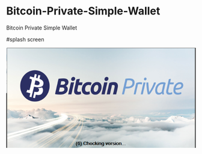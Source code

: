 # Bitcoin-Private-Simple-Wallet
Bitcoin Private Simple Wallet


#splash screen


![SplashScreen](https://github.com/interbiznw/Bitcoin-Private-Simple-Wallet/blob/master/previews/splash1.png)
